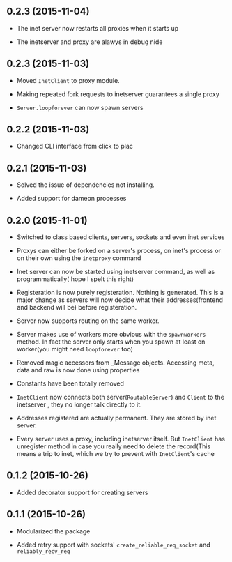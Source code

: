 0.2.3 (2015-11-04)
--------------------
- The inet server now restarts all proxies when it starts up

- The inetserver and proxy are alawys in debug nide


0.2.3 (2015-11-03)
--------------------
- Moved `InetClient` to proxy module.

- Making repeated fork requests to inetserver guarantees a single proxy

- `Server.loopforever` can now spawn servers


0.2.2 (2015-11-03)
--------------------
- Changed CLI interface from click to plac


0.2.1 (2015-11-03)
--------------------
- Solved the issue of dependencies not installing.

- Added support for dameon processes


0.2.0 (2015-11-01)
-------------------
- Switched to class based clients, servers, sockets and even inet services

- Proxys can either be forked on a server's process, on inet's process or on
their own using the `inetproxy` command

- Inet server can now be started using inetserver command, as well as programmatically(
hope I spelt this right)

- Registeration is now purely registeration. Nothing is generated. This is a major
change as servers will now decide what their addresses(frontend and backend will be)
before registeration.

- Server now supports routing on the same worker.

- Server makes use of workers more obvious with the `spawnworkers` method. In fact
the server only starts when you spawn at least on worker(you might need `loopforever` too)

- Removed magic accessors from _Message objects. Accessing meta, data and raw is now
done using properties

- Constants have been totally removed

- `InetClient` now connects both server(`RoutableServer`) and `Client` to the inetserver
, they no longer talk directly to it.

- Addresses registered are actually permanent. They are stored by inet server.

- Every server uses a proxy, including inetserver itself. But `InetClient` has unregister method
in case you really need to delete the record(This means a trip to inet, which we try to prevent
with `InetClient`'s cache

0.1.2 (2015-10-26)
--------------------
- Added decorator support for creating servers

0.1.1 (2015-10-26)
--------------------
- Modularized the package

- Added retry support with sockets' `create_reliable_req_socket` and 
`reliably_recv_req`